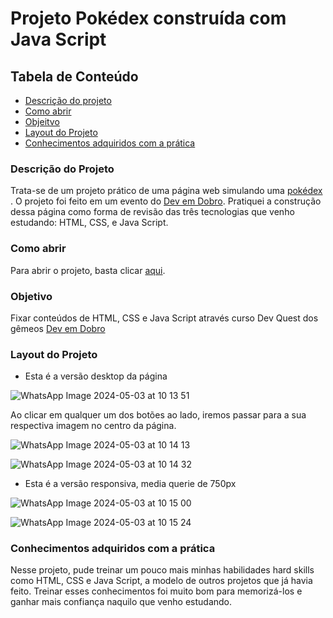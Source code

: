 # Projeto Pokédex construída com Java Script
## Tabela de Conteúdo
<ul>
  <li><a href="#descricao-do-projeto"> Descrição do projeto</a></li>
  <li><a href="#como-abrir"> Como abrir </a></li>
  <li><a href="#objetivo"> Objeitvo</a></li>
  <li><a href="#layout-do-projeto"> Layout do Projeto</a></li>
  <li><a href="#conhecimentos-adquiridos-com-a-prática"> Conhecimentos adquiridos com a prática</a></li>
</ul>

### Descrição do Projeto
Trata-se de um projeto prático de uma página web simulando uma [pokédex](https://pokemon.fandom.com/pt-br/wiki/Pok%C3%A9dex#:~:text=A%20Pok%C3%A9dex%2C%20tamb%C3%A9m%20conhecida%20como,que%20s%C3%A3o%20encontradas%20durante%20a) . O projeto foi feito em um evento do [Dev em Dobro](https://github.com/devemdobro).
Pratiquei a construção dessa página como forma de revisão das três tecnologias que venho estudando: HTML, CSS, e Java Script.

### Como abrir
Para abrir o projeto, basta clicar [aqui](https://hellen-leite.github.io/Pokedex-JS/).

### Objetivo
Fixar conteúdos de HTML, CSS e Java Script através curso Dev Quest dos gêmeos [Dev em Dobro](https://github.com/devemdobro)

### Layout do Projeto

* Esta é a versão desktop da página
  
![WhatsApp Image 2024-05-03 at 10 13 51](https://github.com/Hellen-Leite/Pokedex-JS/assets/146649332/888a66e6-4546-4683-8086-ab7dd8a3a0c5)


Ao clicar em qualquer um dos botões ao lado, iremos passar para a sua respectiva imagem no centro da página.

![WhatsApp Image 2024-05-03 at 10 14 13](https://github.com/Hellen-Leite/Pokedex-JS/assets/146649332/72a2fed6-7dbb-4bb1-ae7e-ee2834290c8a)

![WhatsApp Image 2024-05-03 at 10 14 32](https://github.com/Hellen-Leite/Pokedex-JS/assets/146649332/8bedb995-82ee-40a4-b23c-d8f969f63527)


* Esta é a versão responsiva, media querie de 750px
  
![WhatsApp Image 2024-05-03 at 10 15 00](https://github.com/Hellen-Leite/Pokedex-JS/assets/146649332/dd981ae1-c189-4120-8471-6d8c4e68da6a)


![WhatsApp Image 2024-05-03 at 10 15 24](https://github.com/Hellen-Leite/Pokedex-JS/assets/146649332/324eb458-d92d-437a-abe0-5ba6fd9d6284)


### Conhecimentos adquiridos com a prática
Nesse projeto, pude treinar um pouco mais minhas habilidades hard skills como HTML, CSS e Java Script, a modelo de outros projetos que já havia feito. Treinar esses conhecimentos foi muito bom para memorizá-los e ganhar mais confiança naquilo que venho estudando.
